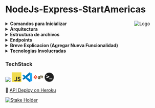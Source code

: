 
# NodeJs-Express-StartAmericas 
<img alt="Logo" align="right" src="https://encrypted-tbn0.gstatic.com/images?q=tbn:ANd9GcTu1tfJ2N0SENG9G86Avbt6qN59vXLDAFYggA5IrspoOX4Q_irRB18laR-At4dTKZyG6VI&usqp=CAU" width="20%" />

<details>
  <summary><strong>Comandos para Inicializar</strong></summary>

#### Comando para instalar Dependencias 

    npm install  

#### Comando para Ejecutar el Proyecto

    node server.js || npm start
    
- *Comienza a escuchar en el puerto [localhost 5000](http://localhost:5000/)*

</details>

<details>
    <summary><strong>Arquitectura</strong></summary>

### MVC (Modelo Vista Controlador)
  Start Servicio de Datos sigue una arquitectura basada en capas la cual es el patrón de diseño que especifica cómo debe ser estructurada una aplicación, así como las capas que van a componer la misma y sus propias funcionalidades, este tipo de diseño fue implementado debido a que existía la necesidad de separar los diferentes aspectos del desarrollo como de qué forma se presenta los datos, donde se maneja la lógica de negocio, mecanismos de almacenamiento (Base de datos), entre otros.
Esta arquitectura se centra en la separación de la aplicación en capas aplicando por muy debajo el principio de separación de preocupaciones (SoC)
La arquitectura en capas consta en dividir la aplicación en capas, con la intención de que cada capa tenga un rol muy definido, como por ejemplo en caso del backend tenga la capa de presentación (JSON,data,etc..), una capa de regla de negocios (Servicios) y una capa de acceso a datos (DAO), la definición del número de capas van de acuerdo a la necesidad que se tenga en cuanto a funcionalidad se desee especificar en una.
 Los diagramas C4 son de gran utilidad para un mejor entendimiento del flujo que se sigue en todo el proceso por lo cual a continuación se muestran de ejemplo los diagramas  c3 y c4 de la entidad proyecto debido a que se repite el mismo flujo para otras entidades:
  
#### Diagrama 1: Diagrama de Clases Perteneciente al Modelo C3
  <p align="center">
  <img src="https://user-images.githubusercontent.com/74753713/145108457-7bbd740a-1fbf-4c2d-9e15-bc466bd56561.png" alt="Sublime's custom image"/>
</p>

#### Diagrama 2: Diagrama de Clases Perteneciente al Modelo C4
<p>
  <img src="https://user-images.githubusercontent.com/74753713/145110042-db6c91e9-352e-418e-8b5d-2ec063a7b43a.png" alt="Sublime's custom image"/>
</p>
  


  

</details>

<details>
  <summary><strong>Estructura de archivos</strong></summary>
  
- Config: En este apartado se encuentran la conexion con la tabla de la base de datos, Startup de la aplicacion, configuracion de Cors, etc.

- Documentation: Se encuentra los archivos sql de los eventos, proyectos y de usuarios. Como tambien se encuentra el postman que nos permite realizar pruebas como los requests, para validar que los endpoints que se crearon trabajen de manera correcta.

- Data: Se encuentran las consultas sql a la db deployeada en heroku, dividida por los 3 flujos principales.

- Routes: Se encuentra los Endpoints de la API que responden las peticiones que se realicen a este(Controladores).

- Services: En esta carpeta se encuentran los servicios, las cuales van a ser llamados para ser actualizados algunos modelos o solicitudes dependiendo el contexto. Es el responsable de crear modelos, recuperar, actualizacion de valores o de recursos, basicamente la **logica de la aplicacion** se implementa aca.

    
### Recomendaciones 
    - Implementar Sequelize o algun ORM similar
    - Unir Repositorio Servicio de Datos y Authenticacion
</details>

<details>
    <summary><strong>Endpoints</strong></summary>
  
## Usuarios 
|    Tipo  | Peticion                  | URL  	                                          |
|----------|---------------------------|--------------------------------------------------|
|    GET   |  All Users                | http://localhost:5000/extended_form              |
|    GET   |  Users by Id              | http://localhost:5000/extended_form/{id_usuario} |
|    GET   |  Insignias by User Id     | http://localhost:5000/insignias/{id_usuario}     |
|  DELETE  |  Dar de baja un usuario   | http://localhost:5000/disable_user/{id_usuario}  |
|   POST   |  User                     | http://localhost:5000/extended_form/{id_usuario} |
|    PUT   |  User                     | http://localhost:5000/extended_form/{id_usuario} |
|    PUT   |  Insignias by User Id     | http://localhost:5000/extended_form/{id_usuario} |


## Proyectos  
|    Tipo  | Peticion                                                        | URL  	                                                                           |
|----------|-----------------------------------------------------------------|-----------------------------------------------------------------------------------|
|    GET   |  All projects            		     						                   | http://localhost:5000/get_proyectos	                                             |
|    GET   |  A specific project       		     						                   | http://localhost:5000/get_proyecto/{id_project}                                   |
|    GET   |  Volunteer participation in project     						             | http://localhost:5000/participate/{id_project}/sesion/{id_usuario}                |
|    GET   |  All project participants   	     						                   | http://localhost:5000/get_participantes_proyecto_simple/{id_project}              |
|    GET   |  All projects in a category             				     		         | http://localhost:5000/get_proyectos/{category_name}                               |
|    GET   |  All projects in which I have participated as a volunteer       | http://localhost:5000/sesion/{id_usuario}/get_my_proyectos                        | 
|    GET   |  All leaders     									                             | http://localhost:5000/get_lideres                                                 |
|    GET   |  Get user role                 							                   | http://localhost:5000/get_rol/{id_usuario}                                        |
|    GET   |  Get participants number             						               | http://localhost:5000/get_numero_participantes/{id_project}                       |
|    GET   |  Get project events     								                         | http://localhost:5000/get_eventos_proyecto/{id_project}                           |
|    GET   |  Get finished projects   								                       | http://localhost:5000/get_proyectos_acabado                                       |
|    GET   |  Get projects Categories                    					           | http://localhost:5000/get_categoria_proyectos                                     |
|    GET   |  Get Users                     							                   | http://localhost:5000/get_usuarios                                                |
|    GET   |  Get project image    								                           | http://localhost:5000/get_image_proyecto/{id_project}                             |
|  DELETE  |  Delete project   									                             | http://localhost:5000/delete_proyecto/{id_project}                                |
|  DELETE  |  Cancel project participation   							                   | http://localhost:5000/cancel_participate_proyecto/{id_project}/sesion/{id_usuario}|
|   POST   |  Create Project                     						                 | http://localhost:5000/create_proyecto                                             |    
|   POST   |  Assing project image                     						           | http://localhost:5000/create_imagen_proyecto/{id_project}                         |
|    PUT   |  Update Project                     						                 | http://localhost:5000/update_proyecto/{id_project}                                |
|    PUT   |  Participate in proyect    							                       | http://localhost:5000/participate_proyecto/{id_project}/sesion/{id_usuario}       |
|    PUT   |  Participate in past proyect     							                 |http://localhost:5000/participate_past_proyecto/{idproject}/sesion/{idctuser}/volunteer/{idusuario} |
  
## Eventos  
|    Tipo  | Peticion                               | URL  	                                                                           |
|----------|----------------------------------------|----------------------------------------------------------------------------------|
|    GET   |  All Events                            | http://localhost:5000/eventos              	                                     |
|    GET   |  All Lideres                           | http://localhost:5000/lideres              	                                     |
|    GET   |  All Categories                        | http://localhost:5000/eventos/categorias                                         |
|    GET   |  Events by Id                          | http://localhost:5000/eventos/{id_evento}  	                                     |
|    GET   |  List All Participants in one event    | http://localhost:5000/eventos/participante/{id_evento}  	                       |
|    GET   |  Get All Events by User                | http://localhost:5000/sesion/{id_usuario}/get_my_eventos 	                       |
|  DELETE  |  Delete one event                      | http://localhost:5000/evento/{id_evento}                                         |
|  DELETE  |  Delete participacion                  | hhtp://localhost:5000/eventos/eliminar_participacion/{id_evento}/{id_usuario}    |
|   POST   |  Create Event                          | http://localhost:5000/eventos/crearevento                                        |
|   POST   |  Participation in one event            | http://localhost:5000/eventos/participate_evento/{id_evento}/sesion/{id_usuario} |
|    PUT   |  Update Event                          | http://localhost:5000/actualizar_evento/{id_evento}                              |
|    PUT   |  Update Estado                         | http://localhost:5000/eventos/archivar_evento/{id_evento}                        |
|    PUT   |  Update Estado                         | http://localhost:5000/eventos/mostrar_evento/{id_evento}                         |  
  
</details>


<details>
  <summary><strong> Breve Explicacion (Agregar Nueva Funcionalidad)</strong></summary>

Para agregar un nuevo endpoint se debe agregar la request en routes eligiendo el flujo al que pertenezca (usuarios,proyectos,eventos), posteriormente verficar el verbo de la misma.

En servicios crear un nuevo metodo en la clase correspondiente que reciba los datos de los repositorios (en la carpeta Data). <strong>  Aca se deberia implementar logica, validaciones </strong>

Finalmente dentro de la clase repositorio del flujo correspondiente, crear un nuevo metodo, en este caso es simplemente es mandar una consulta sql a travez del cursor que provee PG para conectarse. 

</details>
 


<details>
<summary><strong> Tecnologias Involucradas </strong></summary>

* Lenguaje Base de la API  
[![Node Version](https://img.shields.io/badge/Node-v15.8.0-green)](https://nodejs.org/docs/latest-v15.x/api/) 

* Levantar Servicio  
[![Express](https://img.shields.io/badge/Express-v4.17.1-yellow)](http://expressjs.com/en/4x/api.html)

* Configuracion de acceso a la API   
[![Cors](https://img.shields.io/badge/Cors-v2.8.5-orange)](https://www.npmjs.com/package/cors)

* Conexion con Postgres (BD)  
[![PG](https://img.shields.io/badge/PG-v8.7.1-brown)](https://node-postgres.com/)
    
</details>

### TechStack

<code><img height="30" src="https://emojis.slackmojis.com/emojis/images/1465929657/511/heroku.png?1465929657"></code>
<code><img height="30" src="https://raw.githubusercontent.com/github/explore/80688e429a7d4ef2fca1e82350fe8e3517d3494d/topics/javascript/javascript.png"></code>
<code><img height="30" src="https://raw.githubusercontent.com/github/explore/80688e429a7d4ef2fca1e82350fe8e3517d3494d/topics/visual-studio-code/visual-studio-code.png"></code>
<code><img height="30" src="https://raw.githubusercontent.com/github/explore/80688e429a7d4ef2fca1e82350fe8e3517d3494d/topics/git/git.png"></code>
<code><img height="30" src="https://raw.githubusercontent.com/github/explore/80688e429a7d4ef2fca1e82350fe8e3517d3494d/topics/terminal/terminal.png"></code>


[API deploy on heroku]: https://startamericastogether.herokuapp.com/

🏡 [API Deploy on Heroku][API deploy on heroku]

[![Stake Holder](https://img.shields.io/badge/Cliente-StartAmericasTogether-blue)](https://www.startamericastogether.org/)


